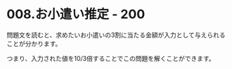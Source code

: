 # 008.お小遣い推定 - 200

問題文を読むと、求めたいお小遣いの3割に当たる金額が入力として与えられることが分かります。

 つまり、入力された値を$10/3$倍することでこの問題を解くことができます。

